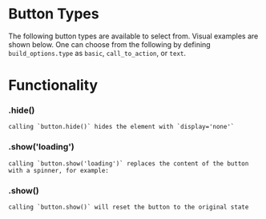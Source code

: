 # Button Types
The following button types are available to select from. Visual examples are shown below. One can choose from the following by defining `build_options.type` as `basic`, `call_to_action`, or `text`.




# Functionality
### .hide()
    calling `button.hide()` hides the element with `display='none'`

### .show('loading')
    calling `button.show('loading')` replaces the content of the button with a spinner, for example:

### .show()
    calling `button.show()` will reset the button to the original state
